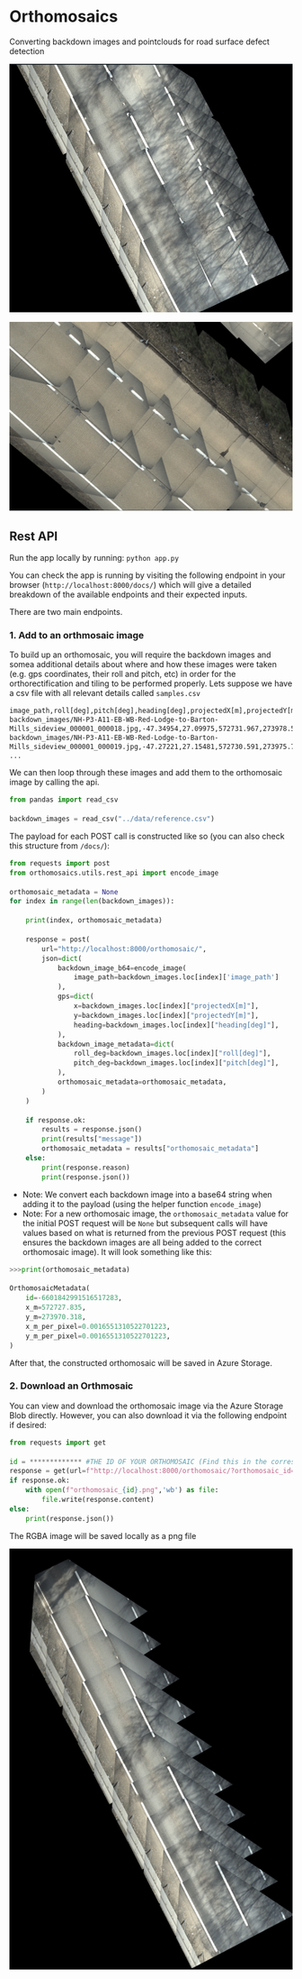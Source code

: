 # Orthomosaics
Converting backdown images and pointclouds for road surface defect detection

![](ortho_2lanes_low_res.png)

![](ortho_3lanes_low_res.png)


## Rest API

Run the app locally by running: `python app.py`

You can check the app is running by visiting the following endpoint in your browser (`http://localhost:8000/docs/`) which will give a detailed breakdown of the available endpoints and their expected inputs.

There are two main endpoints. 

### 1. Add to an orthmosaic image
To build up an orthomosaic, you will require the backdown images and somea additional details about where and how these images were taken (e.g. gps coordinates, their roll and pitch, etc) in order for the orthorectification and tiling to be performed properly.  Lets suppose we have a csv file with all relevant details called `samples.csv`

```csv
image_path,roll[deg],pitch[deg],heading[deg],projectedX[m],projectedY[m]
backdown_images/NH-P3-A11-EB-WB-Red-Lodge-to-Barton-Mills_sideview_000001_000018.jpg,-47.34954,27.09975,572731.967,273978.545
backdown_images/NH-P3-A11-EB-WB-Red-Lodge-to-Barton-Mills_sideview_000001_000019.jpg,-47.27221,27.15481,572730.591,273975.798
...
```

We can then loop through these images and add them to the orthomosaic image by calling the api. 

```python
from pandas import read_csv

backdown_images = read_csv("../data/reference.csv")
```

The payload for each POST call is constructed like so (you can also check this structure from `/docs/`):

```python
from requests import post
from orthomosaics.utils.rest_api import encode_image

orthomosaic_metadata = None
for index in range(len(backdown_images)):

    print(index, orthomosaic_metadata)

    response = post(
        url="http://localhost:8000/orthomosaic/", 
        json=dict(
            backdown_image_b64=encode_image(
                image_path=backdown_images.loc[index]['image_path']
            ),
            gps=dict(
                x=backdown_images.loc[index]["projectedX[m]"],
                y=backdown_images.loc[index]["projectedY[m]"],
                heading=backdown_images.loc[index]["heading[deg]"],
            ),
            backdown_image_metadata=dict(
                roll_deg=backdown_images.loc[index]["roll[deg]"],
                pitch_deg=backdown_images.loc[index]["pitch[deg]"],
            ),
            orthomosaic_metadata=orthomosaic_metadata,
        )
    )

    if response.ok:
        results = response.json()
        print(results["message"])
        orthomosaic_metadata = results["orthomosaic_metadata"]
    else:
        print(response.reason)
        print(response.json())
```
- Note: We convert each backdown image into a base64 string when adding it to the payload (using the helper function `encode_image`)
- Note: For a new orthomosaic image, the `orthomosaic_metadata` value for the initial POST request will be `None` but subsequent calls will have values based on what is returned from the previous POST request (this ensures the backdown images are all being added to the correct orthomosaic image). It will look something like this:

```python
>>>print(orthomosaic_metadata)

OrthomosaicMetadata(
    id=-6601842991516517283,
    x_m=572727.835,
    y_m=273970.318,
    x_m_per_pixel=0.0016551310522701223,
    y_m_per_pixel=0.0016551310522701223,
)
```

After that, the constructed orthomosaic will be saved in Azure Storage. 


### 2. Download an Orthmosaic

You can view and download the orthomosaic image via the Azure Storage Blob directly.  However, you can also download it via the following endpoint if desired:

```python
from requests import get

id = ************* #THE ID OF YOUR ORTHOMOSAIC (Find this in the corresponding OrthomosaicMetadata.id)
response = get(url=f"http://localhost:8000/orthomosaic/?orthomosaic_id={id}")
if response.ok:
    with open(f"orthomosaic_{id}.png",'wb') as file:
        file.write(response.content)
else:
    print(response.json())
```
The RGBA image will be saved locally as a png file

![](orthomosaic_low_res.png)
